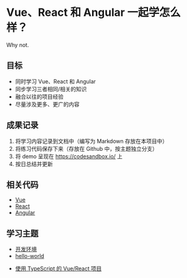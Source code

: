 # Vue、React 和 Angular 一起学怎么样？

Why not.

## 目标

- 同时学习 Vue、React 和 Angular
- 同步学习三者相同/相关的知识
- 融合以往的项目经验
- 尽量涉及更多、更广的内容

## 成果记录

1. 将学习内容记录到文档中（编写为 Markdown 存放在本项目中）
2. 将练习代码保存下来（存放在 Github 中，按主题独立分支）
3. 将 demo 呈现在 <https://codesandbox.io/> 上
4. 按日总结并更新

## 相关代码

+ [Vue](https://github.com/LearnShare/vra-vue)
+ [React](https://github.com/LearnShare/vra-react)
+ [Angular](https://github.com/LearnShare/vra-angular)

## 学习主题

- [开发环境](./topic/development-environment.md)
- [hello-world](./topic/hello-world/readme.md)
+ [使用 TypeScript 的 Vue/React 项目](./topic/typescript/readme.md)
